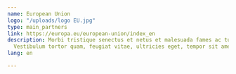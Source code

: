```yaml
---
name: European Union
logo: "/uploads/logo EU.jpg"
type: main_partners
link: https://europa.eu/european-union/index_en
description: Morbi tristique senectus et netus et malesuada fames ac turpis egestas.
  Vestibulum tortor quam, feugiat vitae, ultricies eget, tempor sit amet, ante.
lang: en

---
```

